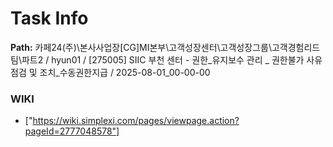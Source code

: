 # Task Info

**Path:** 카페24(주)\본사사업장\[CG]MI본부\고객성장센터\고객성장그룹\고객경험리드팀\파트2 / hyun01 / [275005] SIIC 부천 센터 - 권한_유지보수 관리 _ 권한불가 사유 점검 및 조치_수동권한지급 / 2025-08-01_00-00-00

### WIKI
- ["https://wiki.simplexi.com/pages/viewpage.action?pageId=2777048578"]

